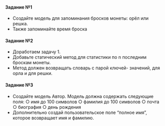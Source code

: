 #### Задание №1

- Создайте модель для запоминания бросков 
монеты: орёл или решка.
- Также запоминайте время броска

#### Задание №2

- Доработаем задачу 1.
- Добавьте статический метод для статистики по n 
последним броскам монеты.
- Метод должен возвращать словарь с парой ключей-
значений, для орла и для решки.

#### Задание №3

- Создайте модель Автор. Модель должна содержать
следующие поля:
○ имя до 100 символов
○ фамилия до 100 символов
○ почта
○ биография
○ день рождения
- Дополнительно создай пользовательское поле “полное
имя”, которое возвращает имя и фамилию.
